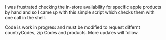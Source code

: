 I was frustrated checking the in-store availability for specific apple products by hand and so I came up with this simple script which checks them with one call in the shell.

Code is work in progress and must be modified to request differnt countryCodes, zip Codes and products. More updates will follow.

